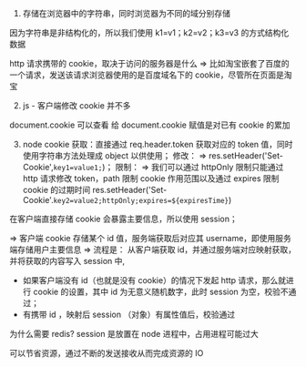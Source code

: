 <!-- cookie -->

1. 存储在浏览器中的字符串，同时浏览器为不同的域分别存储

因为字符串是非结构化的，所以我们使用 k1=v1；k2=v2；k3=v3 的方式结构化数据

http 请求携带的 cookie，取决于访问的服务器是什么
=> 比如淘宝嵌套了百度的一个请求，发送该请求浏览器使用的是百度域名下的 cookie，尽管所在页面是淘宝

2. js - 客户端修改 cookie 并不多

document.cookie 可以查看
给 document.cookie 赋值是对已有 cookie 的累加

3. node cookie
   获取：直接通过 req.header.token 获取对应的 token 值，同时使用字符串方法处理成 object 以供使用；
   修改：
   => res.setHeader('Set-Cookie',`key1=value1;`)；
   限制：
   => 我们可以通过 httpOnly 限制只能通过 http 请求修改 token，path 限制 cookie 作用范围以及通过 expires 限制 cookie 的过期时间
   res.setHeader('Set-Cookie'.`key2=value2;httpOnly;expires=${expiresTime}`)

<!-- session -->

在客户端直接存储 cookie 会暴露主要信息，所以使用 session；

=> 客户端 cookie 存储某个 id 值，服务端获取后对应其 username，即使用服务端存储用户主要信息
=> 流程是：
从客户端获取 id，并通过服务端对应映射获取，并将获取的内容写入 session 中,

- 如果客户端没有 id（也就是没有 cookie）的情况下发起 http 请求，那么就进行 cookie 的设置，其中 id 为无意义随机数字，此时 session 为空，校验不通过；
- 有携带 id ，映射后 session （对象）有属性值后，校验通过

为什么需要 redis?
session 是放置在 node 进程中，占用进程可能过大

<!-- stream -->

可以节省资源，通过不断的发送接收从而完成资源的 IO
